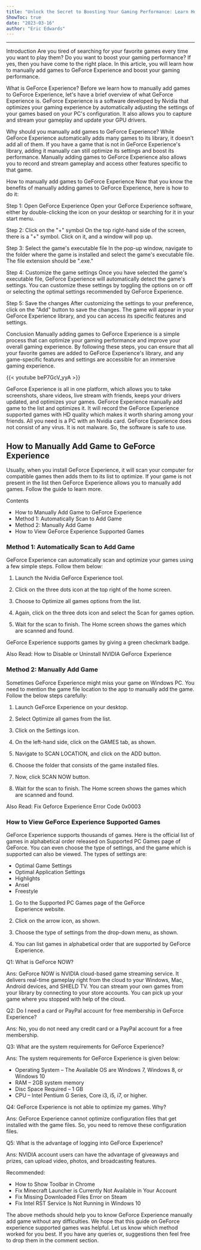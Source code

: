 ```yaml
---
title: "Unlock the Secret to Boosting Your Gaming Performance: Learn How to Manually Add Games to GeForce Experience Now!"
ShowToc: true 
date: "2023-03-16"
author: "Eric Edwards"
---
```

*****
Introduction
Are you tired of searching for your favorite games every time you want to play them? Do you want to boost your gaming performance? If yes, then you have come to the right place. In this article, you will learn how to manually add games to GeForce Experience and boost your gaming performance.

What is GeForce Experience?
Before we learn how to manually add games to GeForce Experience, let's have a brief overview of what GeForce Experience is. GeForce Experience is a software developed by Nvidia that optimizes your gaming experience by automatically adjusting the settings of your games based on your PC's configuration. It also allows you to capture and stream your gameplay and update your GPU drivers.

Why should you manually add games to GeForce Experience?
While GeForce Experience automatically adds many games to its library, it doesn't add all of them. If you have a game that is not in GeForce Experience's library, adding it manually can still optimize its settings and boost its performance. Manually adding games to GeForce Experience also allows you to record and stream gameplay and access other features specific to that game.

How to manually add games to GeForce Experience
Now that you know the benefits of manually adding games to GeForce Experience, here is how to do it:

Step 1: Open GeForce Experience
Open your GeForce Experience software, either by double-clicking the icon on your desktop or searching for it in your start menu.

Step 2: Click on the "+" symbol
On the top right-hand side of the screen, there is a "+" symbol. Click on it, and a window will pop up.

Step 3: Select the game's executable file
In the pop-up window, navigate to the folder where the game is installed and select the game's executable file. The file extension should be ".exe."

Step 4: Customize the game settings
Once you have selected the game's executable file, GeForce Experience will automatically detect the game's settings. You can customize these settings by toggling the options on or off or selecting the optimal settings recommended by GeForce Experience.

Step 5: Save the changes
After customizing the settings to your preference, click on the "Add" button to save the changes. The game will appear in your GeForce Experience library, and you can access its specific features and settings.

Conclusion
Manually adding games to GeForce Experience is a simple process that can optimize your gaming performance and improve your overall gaming experience. By following these steps, you can ensure that all your favorite games are added to GeForce Experience's library, and any game-specific features and settings are accessible for an immersive gaming experience.

{{< youtube beP7GcV_yyA >}} 



GeForce Experience is all in one platform, which allows you to take screenshots, share videos, live stream with friends, keeps your drivers updated, and optimizes your games. GeForce Experience manually add game to the list and optimizes it. It will record the GeForce Experience supported games with HD quality which makes it worth sharing among your friends. All you need is a PC with an Nvidia card. GeForce Experience does not consist of any virus. It is not malware. So, the software is safe to use.
 

 
## How to Manually Add Game to GeForce Experience
 
Usually, when you install GeForce Experience, it will scan your computer for compatible games then adds them to its list to optimize. If your game is not present in the list then GeForce Experience allows you to manually add games. Follow the guide to learn more.
 
Contents
 
- How to Manually Add Game to GeForce Experience
 - Method 1: Automatically Scan to Add Game
 - Method 2: Manually Add Game
 - How to View GeForce Experience Supported Games

 
### Method 1: Automatically Scan to Add Game
 
GeForce Experience can automatically scan and optimize your games using a few simple steps. Follow them below:
 
1. Launch the Nvidia GeForce Experience tool.
 
2. Click on the three dots icon at the top right of the home screen.
 
3. Choose to Optimize all games options from the list.
 
4. Again, click on the three dots icon and select the Scan for games option.
 
5. Wait for the scan to finish. The Home screen shows the games which are scanned and found.
 
GeForce Experience supports games by giving a green checkmark badge.
 
Also Read: How to Disable or Uninstall NVIDIA GeForce Experience
 
### Method 2: Manually Add Game 
 
Sometimes GeForce Experience might miss your game on Windows PC. You need to mention the game file location to the app to manually add the game. Follow the below steps carefully:
 
1. Launch GeForce Experience on your desktop.
 
3. Select Optimize all games from the list.
 
4. Click on the Settings icon.
 
5. On the left-hand side, click on the GAMES tab, as shown.
 
6. Navigate to SCAN LOCATION, and click on the ADD button.
 
7. Choose the folder that consists of the game installed files.
 
8. Now, click SCAN NOW button.
 
9. Wait for the scan to finish. The Home screen shows the games which are scanned and found.
 
Also Read: Fix Geforce Experience Error Code 0x0003
 
### How to View GeForce Experience Supported Games
 
GeForce Experience supports thousands of games. Here is the official list of games in alphabetical order released on Supported PC Games page of GeForce. You can even choose the type of settings, and the game which is supported can also be viewed. The types of settings are: 
 
- Optimal Game Settings
 - Optimal Application Settings
 - Highlights
 - Ansel
 - Freestyle

 
1. Go to the Supported PC Games page of the GeForce Experience website.
 
2. Click on the arrow icon, as shown.
 
3. Choose the type of settings from the drop-down menu, as shown.
 
4. You can list games in alphabetical order that are supported by GeForce Experience.
 
Q1: What is GeForce NOW?
 
Ans: GeForce NOW is NVIDIA cloud-based game streaming service. It delivers real-time gameplay right from the cloud to your Windows, Mac, Android devices, and SHIELD TV. You can stream your own games from your library by connecting to your store accounts. You can pick up your game where you stopped with help of the cloud.
 
Q2: Do I need a card or PayPal account for free membership in GeForce Experience?
 
Ans: No, you do not need any credit card or a PayPal account for a free membership.
 
Q3: What are the system requirements for GeForce Experience?
 
Ans: The system requirements for GeForce Experience is given below:
 
- Operating System – The Available OS are Windows 7, Windows 8, or Windows 10
 - RAM – 2GB system memory
 - Disc Space Required – 1 GB
 - CPU – Intel Pentium G Series, Core i3, i5, i7, or higher.

 
Q4: GeForce Experience is not able to optimize my games. Why?
 
Ans: GeForce Experience cannot optimize configuration files that get installed with the game files. So, you need to remove these configuration files.
 
Q5: What is the advantage of logging into GeForce Experience?
 
Ans: NVIDIA account users can have the advantage of giveaways and prizes, can upload video, photos, and broadcasting features.
 
Recommended:
 
- How to Show Toolbar in Chrome
 - Fix Minecraft Launcher is Currently Not Available in Your Account
 - Fix Missing Downloaded Files Error on Steam
 - Fix Intel RST Service Is Not Running in Windows 10

 
The above methods should help you to know GeForce Experience manually add game without any difficulties. We hope that this guide on GeForce experience supported games was helpful. Let us know which method worked for you best. If you have any queries or, suggestions then feel free to drop them in the comment section. 




